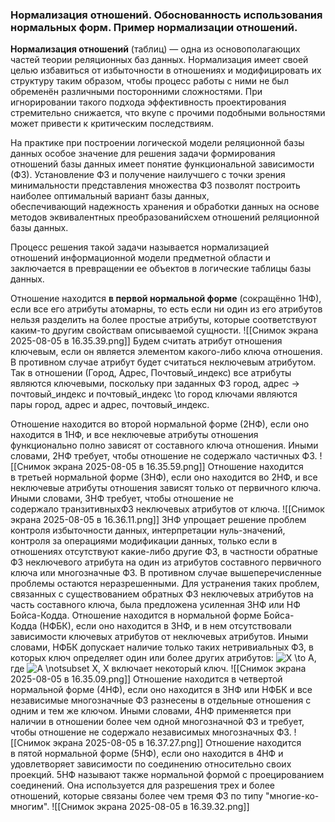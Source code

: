 ### Нормализация отношений. Обоснованность использования нормальных форм. Пример нормализации отношений.

**Нормализация отношений** (таблиц) — одна из основополагающих частей теории реляционных баз данных. Нормализация имеет своей целью избавиться от избыточности в отношениях и модифицировать их структуру таким образом, чтобы процесс работы с ними не был обременён различными посторонними сложностями. При игнорировании такого подхода эффективность проектирования стремительно снижается, что вкупе с прочими подобными вольностями может привести к критическим последствиям.

На практике при построении логической модели реляционной базы данных особое значение для решения задачи формирования отношений базы данных имеет понятие функциональной зависимости (ФЗ). Установление ФЗ и получение наилучшего с точки зрения минимальности представления множества ФЗ позволят построить наиболее оптимальный вариант базы данных, обеспечивающий надежность хранения и обработки данных на основе методов эквивалентных преобразованийсхем отношений реляционной базы данных.

Процесс решения такой задачи называется нормализацией отношений информационной модели предметной области и заключается в превращении ее объектов в логические таблицы базы данных.

Отношение находится **в первой нормальной форме** (сокращённо 1НФ), если все его атрибуты атомарны, то есть если ни один из его атрибутов нельзя разделить на более простые атрибуты, которые соответствуют каким-то другим свойствам описываемой сущности.
![[Снимок экрана 2025-08-05 в 16.35.39.png]]
Будем считать атрибут отношения ключевым, если он является элементом какого-либо ключа отношения. В противном случае атрибут будет считаться неключевым атрибутом. Так в отношении (Город, Адрес, Почтовый_индекс) все атрибуты являются ключевыми, поскольку при заданных ФЗ город, адрес -> почтовый_индекс и почтовый_индекс \to город ключами являются пары город, адрес и адрес, почтовый_индекс.

Отношение находится во второй нормальной форме (2НФ), если оно находится в 1НФ, и все неключевые атрибуты отношения функционально полно зависят от составного ключа отношения. Иными словами, 2НФ требует, чтобы отношение не содержало частичных ФЗ.
![[Снимок экрана 2025-08-05 в 16.35.59.png]]
Отношение находится в третьей нормальной форме (3НФ), если оно находится во 2НФ, и все неключевые атрибуты отношения зависят только от первичного ключа. Иными словами, 3НФ требует, чтобы отношение не содержало транзитивныхФЗ неключевых атрибутов от ключа.
![[Снимок экрана 2025-08-05 в 16.36.11.png]]
3НФ упрощает решение проблем контроля избыточности данных, интерпретации нуль-значений, контроля за операциями модификации данных, только если в отношениях отсутствуют какие-либо другие ФЗ, в частности обратные ФЗ неключевого атрибута на один из атрибутов составного первичного ключа или многозначные ФЗ. В противном случае вышеперечисленные проблемы остаются неразрешенными. Для устранения таких проблем, связанных с существованием обратных ФЗ неключевых атрибутов на часть составного ключа, была предложена усиленная 3НФ или НФ Бойса-Кодда.
Отношение находится в нормальной форме Бойса-Кодда (НФБК), если оно находится в 3НФ, и в нем отсутствовали зависимости ключевых атрибутов от неключевых атрибутов. Иными словами, НФБК допускает наличие только таких нетривиальных ФЗ, в которых ключ определяет один или более других атрибутов: ![Х \to А](https://intuit.ru/sites/default/files/tex_cache/5b878579bd77b9523710b40f16093f68.png), где ![А \notsubset Х, Х](https://intuit.ru/sites/default/files/tex_cache/972b0b7eda25fa207636e44dee934a88.png) включает некоторый ключ.
![[Снимок экрана 2025-08-05 в 16.35.09.png]]
Отношение находится в четвертой нормальной форме (4НФ), если оно находится в 3НФ или НФБК и все независимые многозначные ФЗ разнесены в отдельные отношения с одним и тем же ключом. Иными словами, 4НФ применяется при наличии в отношении более чем одной многозначной ФЗ и требует, чтобы отношение не содержало независимых многозначных ФЗ.
![[Снимок экрана 2025-08-05 в 16.37.27.png]]
Отношение находится в пятой нормальной форме (5НФ), если оно находится в 4НФ и удовлетворяет зависимости по соединению относительно своих проекций. 5НФ называют также нормальной формой с проецированием соединений. Она используется для разрешения трех и более отношений, которые связаны более чем тремя ФЗ по типу "многие-ко-многим".
![[Снимок экрана 2025-08-05 в 16.39.32.png]]
